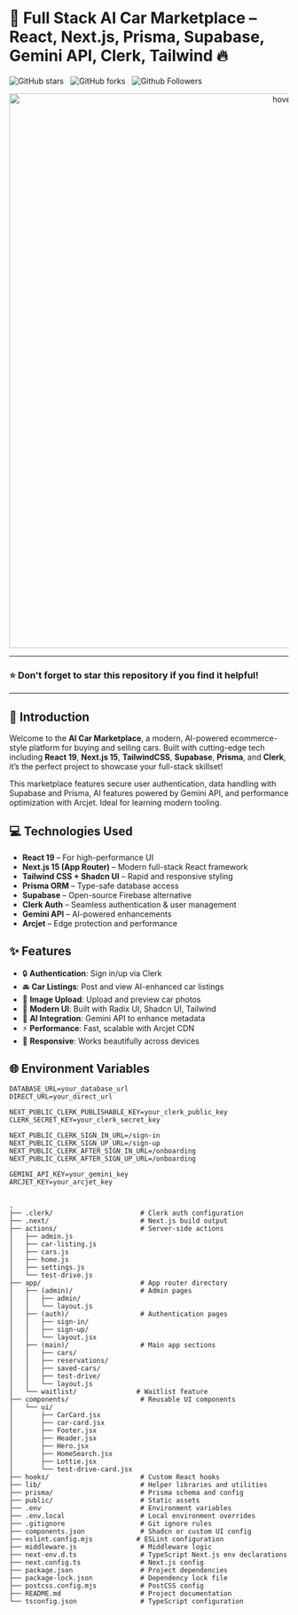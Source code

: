 # 🚗 Full Stack AI Car Marketplace – React, Next.js, Prisma, Supabase, Gemini API, Clerk, Tailwind 🔥

![GitHub stars](https://img.shields.io/github/stars/tejasvi8686/ai-car?style=social)&nbsp;&nbsp;
![GitHub forks](https://img.shields.io/github/forks/tejasvi8686/ai-car?style=social)&nbsp;&nbsp;
![Github Followers](https://img.shields.io/github/followers/tejasvi8686.svg?style=social&label=Follow)&nbsp;&nbsp;

<p align="center">

  <img src="https://i.ibb.co/Q7b8cT0D/Screenshot-2025-04-13-at-2-27-57-PM.png" width="1000" title="hover text">
  
</p>

---
### ⭐ Don't forget to star this repository if you find it helpful!
---

## 📑 Introduction

Welcome to the **AI Car Marketplace**, a modern, AI-powered ecommerce-style platform for buying and selling cars. Built with cutting-edge tech including **React 19**, **Next.js 15**, **TailwindCSS**, **Supabase**, **Prisma**, and **Clerk**, it’s the perfect project to showcase your full-stack skillset!

This marketplace features secure user authentication, data handling with Supabase and Prisma, AI features powered by Gemini API, and performance optimization with Arcjet. Ideal for learning modern tooling.

## 💻 Technologies Used

- **React 19** – For high-performance UI
- **Next.js 15 (App Router)** – Modern full-stack React framework
- **Tailwind CSS + Shadcn UI** – Rapid and responsive styling
- **Prisma ORM** – Type-safe database access
- **Supabase** – Open-source Firebase alternative
- **Clerk Auth** – Seamless authentication & user management
- **Gemini API** – AI-powered enhancements
- **Arcjet** – Edge protection and performance

## ✨ Features

- 🔒 **Authentication**: Sign in/up via Clerk
- 🚘 **Car Listings**: Post and view AI-enhanced car listings
- 📸 **Image Upload**: Upload and preview car photos
- 🎨 **Modern UI**: Built with Radix UI, Shadcn UI, Tailwind
- 🧠 **AI Integration**: Gemini API to enhance metadata
- ⚡ **Performance**: Fast, scalable with Arcjet CDN
- 📱 **Responsive**: Works beautifully across devices

## 🌐 Environment Variables

```env
DATABASE_URL=your_database_url
DIRECT_URL=your_direct_url

NEXT_PUBLIC_CLERK_PUBLISHABLE_KEY=your_clerk_public_key
CLERK_SECRET_KEY=your_clerk_secret_key

NEXT_PUBLIC_CLERK_SIGN_IN_URL=/sign-in
NEXT_PUBLIC_CLERK_SIGN_UP_URL=/sign-up
NEXT_PUBLIC_CLERK_AFTER_SIGN_IN_URL=/onboarding
NEXT_PUBLIC_CLERK_AFTER_SIGN_UP_URL=/onboarding

GEMINI_API_KEY=your_gemini_key
ARCJET_KEY=your_arcjet_key


.
├── .clerk/                      # Clerk auth configuration
├── .next/                       # Next.js build output
├── actions/                     # Server-side actions
│   ├── admin.js
│   ├── car-listing.js
│   ├── cars.js
│   ├── home.js
│   ├── settings.js
│   └── test-drive.js
├── app/                         # App router directory
│   ├── (admin)/                 # Admin pages
│   │   ├── admin/
│   │   └── layout.js
│   ├── (auth)/                  # Authentication pages
│   │   ├── sign-in/
│   │   ├── sign-up/
│   │   └── layout.jsx
│   ├── (main)/                  # Main app sections
│   │   ├── cars/
│   │   ├── reservations/
│   │   ├── saved-cars/
│   │   ├── test-drive/
│   │   └── layout.js
│   └── waitlist/               # Waitlist feature
├── components/                  # Reusable UI components
│   └── ui/
│       ├── CarCard.jsx
│       ├── car-card.jsx
│       ├── Footer.jsx
│       ├── Header.jsx
│       ├── Hero.jsx
│       ├── HomeSearch.jsx
│       ├── Lottie.jsx
│       └── test-drive-card.jsx
├── hooks/                       # Custom React hooks
├── lib/                         # Helper libraries and utilities
├── prisma/                      # Prisma schema and config
├── public/                      # Static assets
├── .env                         # Environment variables
├── .env.local                   # Local environment overrides
├── .gitignore                   # Git ignore rules
├── components.json              # Shadcn or custom UI config
├── eslint.config.mjs           # ESLint configuration
├── middleware.js                # Middleware logic
├── next-env.d.ts                # TypeScript Next.js env declarations
├── next.config.ts               # Next.js config
├── package.json                 # Project dependencies
├── package-lock.json            # Dependency lock file
├── postcss.config.mjs           # PostCSS config
├── README.md                    # Project documentation
└── tsconfig.json                # TypeScript configuration
